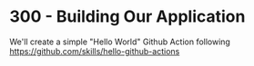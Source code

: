 # 300 - Building Our Application

We'll create a simple "Hello World" Github Action following https://github.com/skills/hello-github-actions
